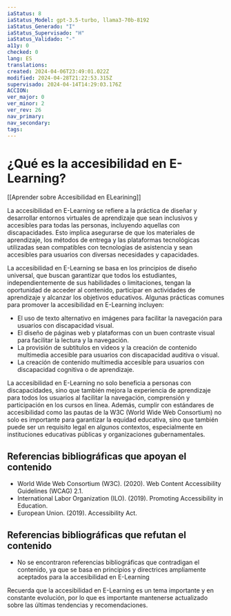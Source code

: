 ```yaml
---
iaStatus: 8
iaStatus_Model: gpt-3.5-turbo, llama3-70b-8192
iaStatus_Generado: "I"
iaStatus_Supervisado: "H"
iaStatus_Validado: "-"
a11y: 0
checked: 0
lang: ES
translations: 
created: 2024-04-06T23:49:01.022Z
modified: 2024-04-28T21:22:53.315Z
supervisado: 2024-04-14T14:29:03.176Z
ACCION: 
ver_major: 0
ver_minor: 2
ver_rev: 26
nav_primary: 
nav_secondary: 
tags:
---
```

# ¿Qué es la accesibilidad en E-Learning?

[[Aprender sobre Accesibilidad en ELearining]]

La accesibilidad en E-Learning se refiere a la práctica de diseñar y desarrollar entornos virtuales de aprendizaje que sean inclusivos y accesibles para todas las personas, incluyendo aquellas con discapacidades. Esto implica asegurarse de que los materiales de aprendizaje, los métodos de entrega y las plataformas tecnológicas utilizadas sean compatibles con tecnologías de asistencia y sean accesibles para usuarios con diversas necesidades y capacidades.

La accesibilidad en E-Learning se basa en los principios de diseño universal, que buscan garantizar que todos los estudiantes, independientemente de sus habilidades o limitaciones, tengan la oportunidad de acceder al contenido, participar en actividades de aprendizaje y alcanzar los objetivos educativos. Algunas prácticas comunes para promover la accesibilidad en E-Learning incluyen:

- El uso de texto alternativo en imágenes para facilitar la navegación para usuarios con discapacidad visual.
- El diseño de páginas web y plataformas con un buen contraste visual para facilitar la lectura y la navegación.
- La provisión de subtítulos en videos y la creación de contenido multimedia accesible para usuarios con discapacidad auditiva o visual.
- La creación de contenido multimedia accesible para usuarios con discapacidad cognitiva o de aprendizaje.

La accesibilidad en E-Learning no solo beneficia a personas con discapacidades, sino que también mejora la experiencia de aprendizaje para todos los usuarios al facilitar la navegación, comprensión y participación en los cursos en línea. Además, cumplir con estándares de accesibilidad como las pautas de la W3C (World Wide Web Consortium) no solo es importante para garantizar la equidad educativa, sino que también puede ser un requisito legal en algunos contextos, especialmente en instituciones educativas públicas y organizaciones gubernamentales.

## Referencias bibliográficas que apoyan el contenido

- World Wide Web Consortium (W3C). (2020). Web Content Accessibility Guidelines (WCAG) 2.1.
- International Labor Organization (ILO). (2019). Promoting Accessibility in Education.
- European Union. (2019). Accessibility Act.

## Referencias bibliográficas que refutan el contenido

- No se encontraron referencias bibliográficas que contradigan el contenido, ya que se basa en principios y directrices ampliamente aceptados para la accesibilidad en E-Learning

Recuerda que la accesibilidad en E-Learning es un tema importante y en constante evolución, por lo que es importante mantenerse actualizado sobre las últimas tendencias y recomendaciones.